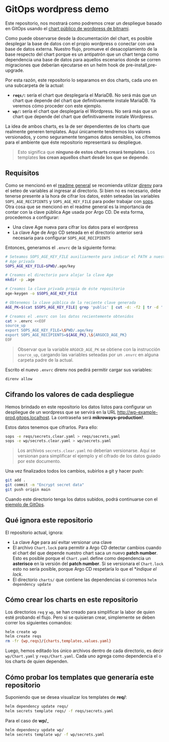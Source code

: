 # GitOps wordpress demo

Este repositorio, nos mostrará como podremos crear un despliegue basado en
GitOps usando el [chart público de wordpress de bitnami](https://github.com/bitnami/charts/tree/main/bitnami/wordpress).

Como puede observarse desde la documentación del chart, es posible desplegar la
base de datos con el propio wordpress o conectar con una base de datos externa.
Nuestro flujo, promueve el desacoplamiento de la base respecto del chart porque
es un antipatrón que un chart tenga como dependencia una base de datos para
aquellos escenarios donde se corren migraciones que deberían ejecutarse en un
helm hook de pre-install,pre-upgrade.

Por esta razón, este repositorio lo separamos en dos charts, cada uno en una
subcarpeta de la actual:

* **`reqs/`:** sería el chart que desplegaría el MariaDB. No será más que un
  chart que depende del chart que definitivamente instale MariaDB. Ya veremos
  cómo proceder con este ejemplo.
* **`wp/`:** sería el chart que desplegaría el Wordpress. No será más que un
  chart que depende del chart que definitivamente instale Wordpress.

La idea de ambos charts, es la de ser dependientes de los charts que
realmente generen templates. Aquí únicamente tendremos los valores versionados,
y como seguramente tengamos datos sensibles, los cifremos para el ambiente que
éste repositorio representará su despliegue.

> Esto significa que **ninguno de estos charts creará templates**. Los templates
> **los crean aquellos chart desde los que se depende**.

## Requisitos

Como se mencionó en el [readme general](../) se recomienda utilizar [direnv](https://direnv.net/)
para el seteo de variables al ingresar al directorio. Si bien no es necesario,
debe tenerse presente a la hora de cifrar los datos, estén seteadas las variables
`SOPS_AGE_RECIPIENTS` y `SOPS_AGE_KEY_FILE` para poder trabajar con
[sops](https://github.com/mozilla/sops). Otra cosa que se mencionó en el readme
general es la importancia de contar con la clave pública Age usada por Argo CD.
De esta forma, procedemos a configurar:

* Una clave Age nueva para cifrar los datos para el wordpress
* La clave Age de Argo CD seteada en el directorio anterior será necesaria para
  configurar `SOPS_AGE_RECIPIENTS`

Entonces, generamos el `.envrc` de la siguiente forma:

```bash
# Seteamos SOPS_AGE_KEY_FILE auxiliarmente para indicar el PATH a nuestra clave
# Age privada
SOPS_AGE_KEY_FILE=$PWD/.age/key

# Creamos el directorio para alojar la clave Age
mkdir -p .age

# Creamos la clave privada propia de éste repositorio
age-keygen -o $SOPS_AGE_KEY_FILE

# Obtenemos la clave pública de la reciente clave generada
AGE_PK=$(cat $SOPS_AGE_KEY_FILE| grep 'public' | cut -d: -f2 | tr -d ' ')

# Creamos el .envrc con los datos recientemente obtenidos
cat > .envrc <<EOF
source_up
export SOPS_AGE_KEY_FILE=\$PWD/.age/key
export SOPS_AGE_RECIPIENTS=${AGE_PK},\${ARGOCD_AGE_PK}
EOF
```

> Observar que la variable `ARGOCD_AGE_PK` se obtiene con la instrucción
> `source_up`, cargando las variables seteadas por un `.envrc` en alguna carpeta
> padre de la actual.

Escrito el nuevo `.envrc` direnv nos pedirá permitir cargar sus variables:

```bash
direnv allow
```

## Cifrando los valores de cada despliegue

Hemos brindado en este repositorio los datos listos para configurar un
despliegue de un wordpress que se servirá en la URL
http://wp-example-prod.gitops.localhost. La contraseña será
**mikroways-production!**. 

Estos datos tenemos que cifrarlos. Para ello:

```bash
sops -e reqs/secrets.clear.yaml > reqs/secrets.yaml
sops -e wp/secrets.clear.yaml > wp/secrets.yaml
```

> Los archivos `secrets.clear.yaml` no deberían versionarse. Aquí se versionan
> para simplificar el ejemplo y el cifrado de los datos guiado por este
> documento.

Una vez finalizados todos los cambios, subirlos a git y hacer push:

```bash
git add .
git commit -m "Encrypt secret data"
git push origin main
```

Cuando este directorio tenga los datos subidos, podrá continuarse con el
[ejemplo de
GitOps](https://github.com/Mikroways/argo-gitops-demo-example/tree/main/projects?#un-ambiente-con-un-despliegue-usando-un-repositorio-externo-de-gitops).

## Qué ignora este repositorio

El repositorio actual, ignora:

* La clave Age para así evitar versionar una clave
* El archivo `Chart.lock` para permitir a Argo CD detectar cambios cuando el
  chart del que depende nuestro chart saca un nuevo **patch number**. Esto es
  posible porque el `Chart.yaml` define como dependencia un **asterisco** en la
  versión del **patch number**. Si se versionara el `Chart.lock` esto no sería
  posible, porque Argo CD respetaría lo que el **indique el lock*.
* El directorio `charts/` que contiene las dependencias si corremos `helm
  dependency update`

## Cómo crear los charts en este repositorio

Los directorios `req` y `wp`, se han creado para simplificar la labor de quien
esté probando el flujo. Pero si se quisieran crear, simplemente se deben correr
los siguientes comandos:

```bash
helm create wp
helm create reqs
rm -fr {wp,reqs}/{charts,templates,values.yaml} 
```

Luego, hemos editado los único archivos dentro de cada directorio, es decir 
`wp/Chart.yaml` y `reqs/Chart.yaml`. Cada uno agrega como dependencia el o los
charts de quien dependen.

## Cómo probar los templates que generaría este repositorio

Suponiendo que se desea visualizar los templates de **req/**:

```bash
helm dependency update reqs/
helm secrets template reqs/ -f reqs/secrets.yaml
```

Para el caso de **wp/**_

```bash
helm dependency update wp/
helm secrets template wp/ -f wp/secrets.yaml
```
